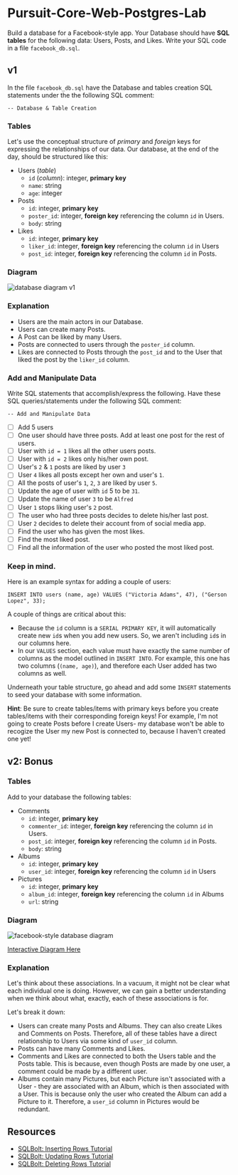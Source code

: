 # Pursuit-Core-Web-Postgres-Lab

Build a database for a Facebook-style app. Your Database should have **SQL tables** for the following data: Users, Posts, and Likes. Write your SQL code in a file `facebook_db.sql`. 


## v1

In the file `facebook_db.sql` have the Database and tables creation SQL statements under the the following SQL comment:
```
-- Database & Table Creation
```

### Tables

Let's use the conceptual structure of _primary_ and _foreign_ keys for expressing the relationships of our data. Our database, at the end of the day, should be structured like this:

- Users (_table_)
  - `id` (_column_): integer, **primary key**
  - `name`: string
  - `age`: integer
- Posts
  - `id`: integer, **primary key**
  - `poster_id`: integer, **foreign key** referencing the column `id` in Users.
  - `body`: string
- Likes
  - `id`: integer, **primary key**
  - `liker_id`: integer, **foreign key** referencing the column `id` in Users
  - `post_id`: integer, **foreign key** referencing the column `id` in Posts.

### Diagram
![database diagram v1](./assets/facebook_db_diagram_v1.png)

### Explanation

- Users are the main actors in our Database.
- Users can create many Posts.
- A Post can be liked by many Users.
- Posts are connected to users through the `poster_id` column.
- Likes are connected to Posts through the `post_id` and to the User that liked the post by the `liker_id` column.

### Add and Manipulate Data

Write SQL statements that accomplish/express the following. Have these SQL queries/statements under the following SQL comment:
```
-- Add and Manipulate Data
```

- [ ] Add 5 users
- [ ] One user should have three posts. Add at least one post for the rest of users. 
- [ ] User with `id = 1` likes all the other users posts.
- [ ] User with `id = 2` likes only his/her own post.
- [ ] User's `2` & `1` posts are liked by user `3` 
- [ ] User `4` likes all posts except her own and user's `1`.
- [ ] All the posts of user's `1`, `2`, `3` are liked by user `5`.
- [ ] Update the age of user with `id` 5 to be `31`.
- [ ] Update the name of user `3` to be `Alfred`
- [ ] User `1` stops liking user's `2` post.
- [ ] The user who had three posts decides to delete his/her last post.
- [ ] User `2` decides to delete their account from of social media app. 
- [ ] Find the user who has given the most likes.
- [ ] Find the most liked post.
- [ ] Find all the information of the user who posted the most liked post.

### Keep in mind.

Here is an example syntax for adding a couple of users:

```
INSERT INTO users (name, age) VALUES ("Victoria Adams", 47), ("Gerson Lopez", 33);
```

A couple of things are critical about this:

- Because the `id` column is a `SERIAL PRIMARY KEY`, it will automatically create new `id`s when you add new users. So, we aren't including `id`s in our columns here.
- In our `VALUES` section, each value must have exactly the same number of columns as the model outlined in `INSERT INTO`. For example, this one has two columns (`(name, age)`), and therefore each User added has two columns as well.

Underneath your table structure, go ahead and add some `INSERT` statements to seed your database with some information.

**Hint**: Be sure to create tables/items with primary keys before you create tables/items with their corresponding foreign keys! For example, I'm not going to create Posts before I create Users- my database won't be able to recogize the User my new Post is connected to, because I haven't created one yet!


## v2: Bonus

### Tables
Add to your database the following tables: 

- Comments
  - `id`: integer, **primary key**
  - `commenter_id`: integer, **foreign key** referencing the column `id` in Users.
  - `post_id`: integer, **foreign key** referencing the column `id` in Posts.
  - `body`: string
- Albums
  - `id`: integer, **primary key**
  - `user_id`: integer, **foreign key** referencing the column `id` in Users
- Pictures
  - `id`: integer, **primary key**
  - `album_id`: integer, **foreign key** referencing the column `id` in Albums
  - `url`: string

### Diagram
![facebook-style database diagram](./assets/facebook_style_db_diagram.png)

[Interactive Diagram Here](https://dbdiagram.io/d/5db872c3fa792a62f50da1a5)

### Explanation
Let's think about these associations. In a vacuum, it might not be clear what each individual one is doing. However, we can gain a better understanding when we think about what, exactly, each of these associations is for.

Let's break it down:

- Users can create many Posts and Albums. They can also create Likes and Comments on Posts. Therefore, all of these tables have a direct relationship to Users via some kind of `user_id` column.
- Posts can have many Comments and Likes.
- Comments and Likes are connected to both the Users table and the Posts table. This is because, even though Posts are made by one user, a comment could be made by a different user.
- Albums contain many Pictures, but each Picture isn't associated with a User - they are associated with an Album, which is then associated with a User. This is because only the user who created the Album can add a Picture to it. Therefore, a `user_id` column in Pictures would be redundant.

## Resources

* [SQLBolt: Inserting Rows Tutorial](https://sqlbolt.com/lesson/inserting_rows)
* [SQLBolt: Updating Rows Tutorial](https://sqlbolt.com/lesson/updating_rows)
* [SQLBolt: Deleting Rows Tutorial](https://sqlbolt.com/lesson/inserting_rows)
